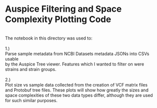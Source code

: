 # Auspice Filtering and Space Complexity Plotting Code
<br>
The notebook in this directory was used to: <br>
<br>
1.) <br>
Parse sample metadata from NCBI Datasets metadata JSONs into CSVs usable  <br>
by the Auspice Tree viewer. Features which I wanted to filter on were <br>
strains and strain groups.<br>
<br>
2.)<br>
Plot size vs sample data collected from the creation of VCF matrix files<br>
and Protobuf tree files. These plots will show how greatly the sizes and <br>
space complexities of these two data types differ, although they are used<br>
for such similar purposes.<br>
